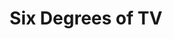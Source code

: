 ---
inProgress: false
title: Six Degrees of TV
description: Six Degrees of Kevin Bacon-style game that allows you to choose a starting and target actor from a TV show database.
img: ./six-degrees.png
img_alt: screenshot of Six Degrees of TV project
link: https://github.com/etiry/six-degrees
demo: https://sixdegreesoftv.netlify.app
tags: ['React', 'ReduxToolkit', 'Bootstrap']
---
